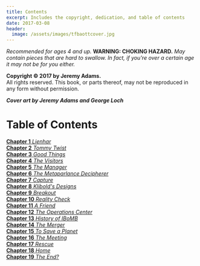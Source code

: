 ```yaml
---
title: Contents
excerpt: Includes the copyright, dedication, and table of contents
date: 2017-03-08
header:
  image: /assets/images/tfbaottcover.jpg
---
```


*Recommended for ages 4 and up.* **WARNING: CHOKING HAZARD.** *May contain pieces that are hard to swallow. In fact, if you're over a certain age it may not be for you either.* 


**Copyright &copy; 2017 by Jeremy Adams.**<br>
All rights reserved. This book, or parts thereof, may not be reproduced in any form without permission.

**_Cover art by Jeremy Adams and George Loch_**

# Table of Contents

[**Chapter 1** *Lienhar*](http://www.jetadams.com/tfbaott/chapter1/)<br>
[**Chapter 2** *Tommy Twist*](http://www.jetadams.com/tfbaott/chapter2/)<br>
[**Chapter 3** *Good Things*](http://www.jetadams.com/tfbaott/chapter3/)<br>
[**Chapter 4** *The Visitors*](http://www.jetadams.com/tfbaott/chapter4/)<br>
[**Chapter 5** *The Manager*](http://www.jetadams.com/tfbaott/chapter5/)<br>
[**Chapter 6** *The Metaparlance Decipherer*](http://www.jetadams.com/tfbaott/chapter6/)<br>
[**Chapter 7** *Capture*](http://www.jetadams.com/tfbaott/chapter7/)<br>
[**Chapter 8** *Klibold's Designs*](http://www.jetadams.com/tfbaott/chapter8/)<br>
[**Chapter 9** *Breakout*](http://www.jetadams.com/tfbaott/chapter9)<br>
[**Chapter 10** *Reality Check*](http://www.jetadams.com/tfbaott/chapter10)<br>
[**Chapter 11** *A Friend*](http://www.jetadams.com/tfbaott/chapter11)<br>
[**Chapter 12** *The Operations Center*](http://www.jetadams.com/tfbaott/chapter12)<br>
[**Chapter 13** *History of IBoMB*](http://www.jetadams.com/tfbaott/chapter13)<br>
[**Chapter 14** *The Merger*](http://www.jetadams.com/tfbaott/chapter14)<br>
[**Chapter 15** *To Save a Planet*](http://www.jetadams.com/tfbaott/chapter15)<br>
[**Chapter 16** *The Meeting*](http://www.jetadams.com/tfbaott/chapter16)<br>
[**Chapter 17** *Rescue*](http://www.jetadams.com/tfbaott/chapter17)<br>
[**Chapter 18** *Home*](http://www.jetadams.com/tfbaott/chapter18)<br>
[**Chapter 19** *The End?*](http://www.jetadams.com/tfbaott/chapter19)<br>
